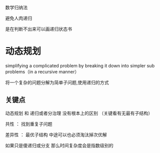

数学归纳法 

避免人肉递归

是在判断不出来可以画递归状态书

# 动态规划

simplifying a complicated problem by breaking it down into simpler sub problems（in a recursive manner）

将一个复杂的问题分解为简单子问题,使用递归的方式

## 关键点

动态规划 和 递归或者分治理 没有根本上的区别 （关键看有无最有子结构）

共性 ： 找到重复子问题

差异性 ： 最优子结构 中途可以也必须淘汰掉次优解 

如果只是傻递归或分支 那么时间复杂度会是指数级别的
